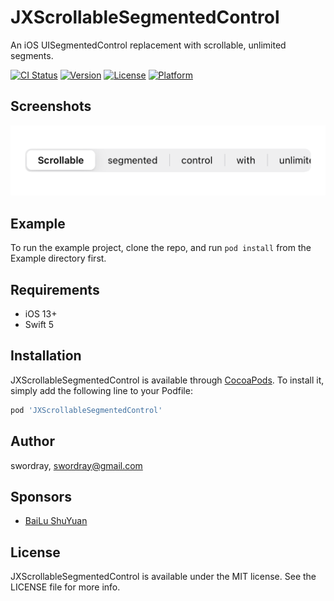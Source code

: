 # JXScrollableSegmentedControl

An iOS UISegmentedControl replacement with scrollable, unlimited segments.

[![CI Status](https://img.shields.io/travis/swordray/JXScrollableSegmentedControl.svg?style=flat)](https://travis-ci.org/swordray/JXScrollableSegmentedControl)
[![Version](https://img.shields.io/cocoapods/v/JXScrollableSegmentedControl.svg?style=flat)](https://cocoapods.org/pods/JXScrollableSegmentedControl)
[![License](https://img.shields.io/cocoapods/l/JXScrollableSegmentedControl.svg?style=flat)](https://cocoapods.org/pods/JXScrollableSegmentedControl)
[![Platform](https://img.shields.io/cocoapods/p/JXScrollableSegmentedControl.svg?style=flat)](https://cocoapods.org/pods/JXScrollableSegmentedControl)

## Screenshots

![JXScrollableSegmentedControl](https://raw.githubusercontent.com/swordray/JXScrollableSegmentedControl/master/screenshot.png)

## Example

To run the example project, clone the repo, and run `pod install` from the Example directory first.

## Requirements

* iOS 13+
* Swift 5

## Installation

JXScrollableSegmentedControl is available through [CocoaPods](https://cocoapods.org). To install
it, simply add the following line to your Podfile:

```ruby
pod 'JXScrollableSegmentedControl'
```

## Author

swordray, swordray@gmail.com

## Sponsors

* [BaiLu ShuYuan](https://bailushuyuan.org)

## License

JXScrollableSegmentedControl is available under the MIT license. See the LICENSE file for more info.
